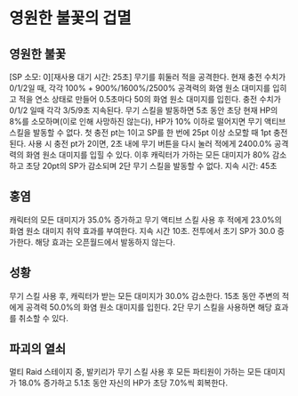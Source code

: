 # 영원한 불꽃의 겁멸

## 영원한 불꽃

[SP 소모: 0][재사용 대기 시간: 25초] 무기를 휘둘러 적을 공격한다. 현재 충전 수치가 0/1/2일 때, 각각 100% + 900%/1600%/2500% 공격력의 화염 원소 대미지를 입히고 적을 연소 상태로 만들어 0.5초마다 50의 화염 원소 대미지를 입힌다. 충전 수치가 0/1/2 일때 각각 3/5/9초 지속된다. 무기 스킬을 발동하면 5초 동안 초당 현재 HP의 8%를 소모하며(이로 인해 사망하진 않는다), HP가 10% 이하로 떨어지면 무기 액티브 스킬을 발동할 수 없다. 첫 충전 pt는 1이고 SP를 한 번에 25pt 이상 소모할 때 1pt 충전된다.
사용 시 충전 pt가 2이면, 2초 내에 무기 버튼을 다시 눌러 적에게 2400.0% 공격력의 화염 원소 대미지를 입힐 수 있다. 이후 캐릭터가 가하는 모든 대미지가 80% 감소하고 초당 20pt의 SP가 감소되며 2단 무기 스킬을 발동할 수 없다. 지속 시간: 45초

## 홍염

캐릭터의 모든 대미지가 35.0% 증가하고 무기 액티브 스킬 사용 후 적에게 23.0%의 화염 원소 대미지 취약 효과를 부여한다. 지속 시간 10초. 전투에서 초기 SP가 30.0 증가한다. 해당 효과는 오픈월드에서 발동하지 않는다.

## 성황

무기 스킬 사용 후, 캐릭터가 받는 모든 대미지가 30.0% 감소한다. 15초 동안 주변의 적에게 공격력 50.0%의 화염 원소 대미지를 입힌다. 2단 무기 스킬을 사용하면 해당 효과를 취소할 수 있다.

## 파괴의 열쇠

멀티 Raid 스테이지 중, 발키리가 무기 스킬 사용 후 모든 파티원이 가하는 모든 대미지가 18.0% 증가하고 5.1초 동안 자신의 HP가 초당 7.0%씩 회복한다.
